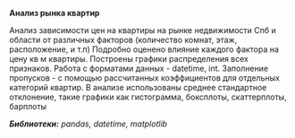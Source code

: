 **Анализ рынка квартир** 

Анализ зависимости цен на квартиры на рынке недвижимости Спб и области от различных факторов (количество комнат, этаж, расположение,  и т.п) 
Подробно оценено влияние каждого фактора на цену кв м квартиры. Построены графики распределения всех признаков. Работа с форматами данных - datetime, int. 
Заполнение пропусков - с помощью рассчитанных коэффициентов для отдельных категорий квартир. 
В анализе использованы среднее стандартное отклонение, такие графики как гистограмма, боксплоты, скаттерплоты, барплоты 

***Библиотеки:** pandas, datetime, matplotlib*
